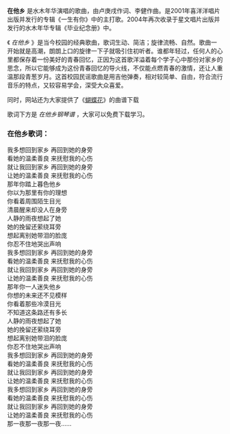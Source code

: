 

**在他乡**
是水木年华演唱的歌曲，由卢庚戌作词、李健作曲。是2001年喜洋洋唱片出版并发行的专辑《一生有你》中的主打歌。2004年再次收录于星文唱片出版并发行的水木年华专辑《毕业纪念册》中。

《 _在他乡_
》是当今校园的经典歌曲，歌词生动、简洁；旋律流畅、自然。歌曲一开始就是高潮，朗朗上口的旋律一下子就吸引住初听者。谁都年轻过，任何人的心里都保存着一份美好的青春回忆，正因为这首歌洋溢着每个学子心中那份对家乡的思念，所以它能够成为这份青春回忆的导火线，不仅能点燃青春的激情，还让人重温那段青葱岁月。这首校园民谣歌曲是用吉他弹奏，相对较简单、自由，符合流行音乐的特点，又较容易学会，深受大众喜爱。

同时，网站还为大家提供了《[蝴蝶花](Music-6627-蝴蝶花-完美弹唱版.html "蝴蝶花")》的曲谱下载

歌词下方是 _在他乡钢琴谱_ ，大家可以免费下载学习。

### 在他乡歌词：

我多想回到家乡 再回到她的身旁  
看她的温柔善良 来抚慰我的心伤  
就让我回到家乡 再回到她的身旁  
让她的温柔善良 来抚慰我的心伤  
那年你踏上暮色他乡  
你以为那里有你的理想  
你看着周围陌生目光  
清晨醒来却没人在身旁  
人静的雨夜想起了她  
她的挽留还萦绕耳旁  
想起离别她带泪的脸庞  
你忍不住地哭出声响  
我多想回到家乡 再回到她的身旁  
看她的温柔善良 来抚慰我的心伤  
就让我回到家乡 再回到她的身旁  
让她的温柔善良 来抚慰我的心伤  
那年你一人迷失他乡  
你想的未来还不见模样  
你看着那些冷漠目光  
不知道这条路还有多长  
人静的雨夜想起了她  
她的挽留还萦绕耳旁  
想起离别她带泪的脸庞  
你忍不住地哭出声响  
我多想回到家乡 再回到她的身旁  
看她的温柔善良 来抚慰我的心伤  
就让我回到家乡 再回到她的身旁  
让她的温柔善良 来抚慰我的心伤  
我多想回到家乡 再回到她的身旁  
看她的温柔善良 来抚慰我的心伤  
就让我回到家乡 再回到她的身旁  
让她的温柔善良 来抚慰我的心伤  
那一夜那一夜那一夜……

